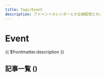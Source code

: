 ```yaml
---
title: Tags/Event
description: アドベントカレンダーとか企画配信とか。
---
```


<script lang="ts" setup>
import TaggedPostList from "../.vitepress/components/TaggedPostList.vue"
import PostCounter from "../.vitepress/components/PostCounter.vue"
</script>

# Event

{{ $frontmatter.description }}

## 記事一覧  <span class="text-base">(<PostCounter tag="event" />)</span>

<TaggedPostList tag="event" />